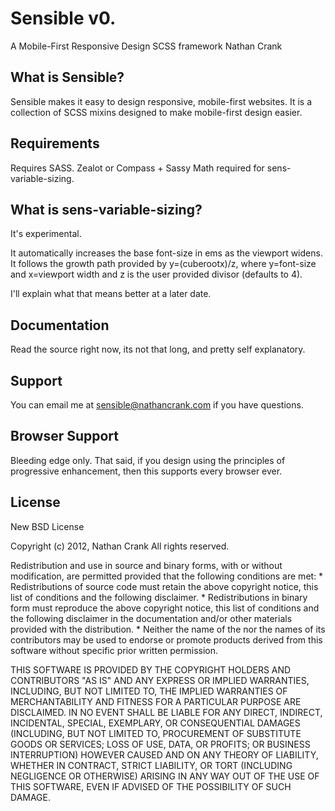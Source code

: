 # Sensible v0.
A Mobile-First Responsive Design SCSS framework
Nathan Crank

## What is Sensible?
Sensible makes it easy to design responsive, mobile-first websites. It is a collection of SCSS mixins designed to make mobile-first design easier.

## Requirements
Requires SASS.
Zealot or Compass + Sassy Math required for sens-variable-sizing.

## What is sens-variable-sizing?
It's experimental.

It automatically increases the base font-size in ems as the viewport widens. It follows the growth path provided by y=(cuberootx)/z, where y=font-size and x=viewport width and z is the user provided divisor (defaults to 4).

I'll explain what that means better at a later date.

## Documentation
Read the source right now, its not that long, and pretty self explanatory.

## Support
You can email me at sensible@nathancrank.com if you have questions.

## Browser Support
Bleeding edge only. That said, if you design using the principles of progressive enhancement, then this supports every browser ever.

## License
New BSD License

Copyright (c) 2012, Nathan Crank
All rights reserved.

Redistribution and use in source and binary forms, with or without
modification, are permitted provided that the following conditions are met:
    * Redistributions of source code must retain the above copyright
      notice, this list of conditions and the following disclaimer.
    * Redistributions in binary form must reproduce the above copyright
      notice, this list of conditions and the following disclaimer in the
      documentation and/or other materials provided with the distribution.
    * Neither the name of the <organization> nor the
      names of its contributors may be used to endorse or promote products
      derived from this software without specific prior written permission.

THIS SOFTWARE IS PROVIDED BY THE COPYRIGHT HOLDERS AND CONTRIBUTORS "AS IS" AND
ANY EXPRESS OR IMPLIED WARRANTIES, INCLUDING, BUT NOT LIMITED TO, THE IMPLIED
WARRANTIES OF MERCHANTABILITY AND FITNESS FOR A PARTICULAR PURPOSE ARE
DISCLAIMED. IN NO EVENT SHALL <COPYRIGHT HOLDER> BE LIABLE FOR ANY
DIRECT, INDIRECT, INCIDENTAL, SPECIAL, EXEMPLARY, OR CONSEQUENTIAL DAMAGES
(INCLUDING, BUT NOT LIMITED TO, PROCUREMENT OF SUBSTITUTE GOODS OR SERVICES;
LOSS OF USE, DATA, OR PROFITS; OR BUSINESS INTERRUPTION) HOWEVER CAUSED AND
ON ANY THEORY OF LIABILITY, WHETHER IN CONTRACT, STRICT LIABILITY, OR TORT
(INCLUDING NEGLIGENCE OR OTHERWISE) ARISING IN ANY WAY OUT OF THE USE OF THIS
SOFTWARE, EVEN IF ADVISED OF THE POSSIBILITY OF SUCH DAMAGE.